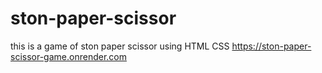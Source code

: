 # ston-paper-scissor
this is a game of ston paper scissor using HTML CSS
https://ston-paper-scissor-game.onrender.com
